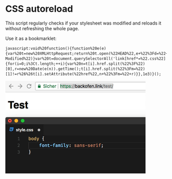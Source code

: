 # CSS autoreload

This script regularly checks if your stylesheet was modified and reloads it without refreshing the whole page.

Use it as a bookmarklet:

```
javascript:void%20function(){function%20e(e){var%20t=new%20XMLHttpRequest;return%20t.open(%22HEAD%22,e+%22%3Fd=%22+Date.now(),!1),t.send(null),t.getResponseHeader(%22Last-Modified%22)}var%20t=document.querySelectorAll('link[href*=%22.css%22]');setInterval(function(){for(i=0;i%3Ct.length;++i){var%20n=t[i].href.split(%22%3F%22)[0],r=new%20Date(e(n)).getTime();t[i].href.split(%22%3Fm=%22)[1]!=r%26%26t[i].setAttribute(%22href%22,n+%22%3Fm=%22+r)}},1e3)}();
```

![Preview](preview.gif?raw=true)